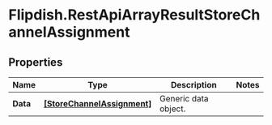 # Flipdish.RestApiArrayResultStoreChannelAssignment

## Properties

Name | Type | Description | Notes
------------ | ------------- | ------------- | -------------
**Data** | [**[StoreChannelAssignment]**](StoreChannelAssignment.md) | Generic data object. | 


